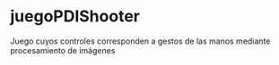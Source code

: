 # juegoPDIShooter
Juego cuyos controles corresponden a gestos de las manos mediante procesamiento de imágenes
